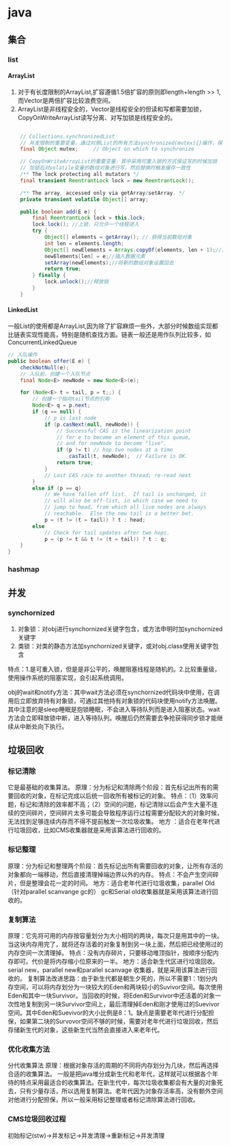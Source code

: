 # java

## 集合

### list

#### ArrayList

1. 对于有长度限制的ArrayList,扩容遵循1.5倍扩容的原则即length+length >> 1,而Vector是两倍扩容比较浪费空间。
2. ArrayList是非线程安全的，Vector是线程安全的但读和写都需要加锁，CopyOnWriteArrayList读写分离、对写加锁是线程安全的。

```java

    // Collections.synchronizedList
    // 并发限制的重要变量，通过对原List的所有方法synchronized(mutex){}操作，保证并发限制
    final Object mutex;     // Object on which to synchronize

    // CopyOnWriteArrayList的重要变量，其中采用可重入锁的方式保证写的时候加锁
    // 加锁后对volatile变量的数组对象进行写，然后替换时触发缓存一致性
    /** The lock protecting all mutators */
    final transient ReentrantLock lock = new ReentrantLock();

    /** The array, accessed only via getArray/setArray. */
    private transient volatile Object[] array;

    public boolean add(E e) {
        final ReentrantLock lock = this.lock;
        lock.lock(); //上锁，只允许一个线程进入
        try {
            Object[] elements = getArray(); // 获得当前数组对象
            int len = elements.length;
            Object[] newElements = Arrays.copyOf(elements, len + 1);//拷贝到一个新的数组中
            newElements[len] = e;//插入数据元素
            setArray(newElements);//将新的数组对象设置回去
            return true;
        } finally {
            lock.unlock();//释放锁
        }
    }
```
#### LinkedList

一般List的使用都是ArrayList,因为除了扩容麻烦一些外，大部分时候数组实现都比链表实现性能高，特别是随机查找方面。链表一般还是用作队列比较多，如ConcurrentLinkedQueue

```java
// 入队操作
public boolean offer(E e) {
    checkNotNull(e);
    // 入队前，创建一个入队节点
    final Node<E> newNode = new Node<E>(e);

    for (Node<E> t = tail, p = t;;) {
        // 创建一个指向tail节点的引用
        Node<E> q = p.next;
        if (q == null) {
            // p is last node
            if (p.casNext(null, newNode)) {
                // Successful CAS is the linearization point
                // for e to become an element of this queue,
                // and for newNode to become "live".
                if (p != t) // hop two nodes at a time
                    casTail(t, newNode);  // Failure is OK.
                return true;
            }
            // Lost CAS race to another thread; re-read next
        }
        else if (p == q)
            // We have fallen off list.  If tail is unchanged, it
            // will also be off-list, in which case we need to
            // jump to head, from which all live nodes are always
            // reachable.  Else the new tail is a better bet.
            p = (t != (t = tail)) ? t : head;
        else
            // Check for tail updates after two hops.
            p = (p != t && t != (t = tail)) ? t : q;
    }
}
```

### hashmap

## 并发

### synchornized

1. 对象锁：对obj进行synchornized关键字包含，或方法申明时加synchornized关键字
2. 类锁：对类的静态方法加synchornized关键字，或对obj.class使用关键字包含

特点：1.是可重入锁，但是是非公平的，唤醒阻塞线程是随机的。2.比较重量级，使用操作系统的阻塞实现，会引起系统调用。

obj的wait和notify方法：其中wait方法必须在synchornized代码块中使用，在调用后立即放弃持有对象锁，可通过其他持有对象锁的代码块使用notify方法唤醒。其中注意的是sleep睡眠是抱锁睡眠，不会进入等待队列而是进入阻塞状态。wait方法会立即释放锁中断，进入等待队列。唤醒后仍然需要去争抢获得同步锁才能继续从中断处向下执行。

## 垃圾回收

### 标记清除
它是最基础的收集算法。
原理：分为标记和清除两个阶段：首先标记出所有的需要回收的对象，在标记完成以后统一回收所有被标记的对象。
特点：（1）效率问题，标记和清除的效率都不高；（2）空间的问题，标记清除以后会产生大量不连续的空间碎片，空间碎片太多可能会导致程序运行过程需要分配较大的对象时候，无法找到足够连续内存而不得不提前触发一次垃圾收集。
地方 ：适合在老年代进行垃圾回收，比如CMS收集器就是采用该算法进行回收的。

### 标记整理
原理：分为标记和整理两个阶段：首先标记出所有需要回收的对象，让所有存活的对象都向一端移动，然后直接清理掉端边界以外的内存。
特点：不会产生空间碎片，但是整理会花一定的时间。
地方：适合老年代进行垃圾收集，parallel Old（针对parallel scanvange gc的） gc和Serial old收集器就是采用该算法进行回收的。

### 复制算法

原理：它先将可用的内存按容量划分为大小相同的两块，每次只是用其中的一块。当这块内存用完了，就将还存活着的对象复制到另一块上面，然后把已经使用过的内存空间一次清理掉。
特点：没有内存碎片，只要移动堆顶指针，按顺序分配内存即可。代价是将内存缩小位原来的一半。
地方：适合新生代区进行垃圾回收。serial new，parallel new和parallel scanvage
收集器，就是采用该算法进行回收的。
复制算法改进思路：由于新生代都是朝生夕死的，所以不需要1：1划分内存空间，可以将内存划分为一块较大的Eden和两块较小的Suvivor空间。每次使用Eden和其中一块Survivor。当回收的时候，将Eden和Survivor中还活着的对象一次性地复制到另一块Survivor空间上，最后清理掉Eden和刚才使用过的Suevivor空间。其中Eden和Suevivor的大小比例是8：1。缺点是需要老年代进行分配担保，如果第二块的Survovor空间不够的时候，需要对老年代进行垃圾回收，然后存储新生代的对象，这些新生代当然会直接进入来老年代。

### 优化收集方法

分代收集算法
原理：根据对象存活的周期的不同将内存划分为几块，然后再选择合适的收集算法。
一般是把java堆分成新生代和老年代，这样就可以根据各个年待的特点采用最适合的收集算法。在新生代中，每次垃圾收集都会有大量的对象死去，只有少量存活，所以选用复制算法。老年代因为对象存活率高，没有额外空间对他进行分配担保，所以一般采用标记整理或者标记清除算法进行回收。

### CMS垃圾回收过程

初始标记(stw)->并发标记->并发清理->重新标记->并发清理